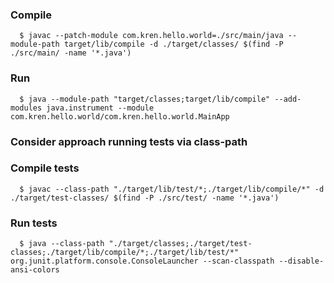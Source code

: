 ### Compile
`   $ javac --patch-module com.kren.hello.world=./src/main/java --module-path target/lib/compile -d ./target/classes/ $(find -P ./src/main/ -name '*.java') `

### Run
`   $ java --module-path "target/classes;target/lib/compile" --add-modules java.instrument --module com.kren.hello.world/com.kren.hello.world.MainApp `

### Consider approach running tests via class-path

### Compile tests
`   $ javac --class-path "./target/lib/test/*;./target/lib/compile/*" -d ./target/test-classes/ $(find -P ./src/test/ -name '*.java') `

### Run tests
`   $ java --class-path "./target/classes;./target/test-classes;./target/lib/compile/*;./target/lib/test/*" org.junit.platform.console.ConsoleLauncher --scan-classpath --disable-ansi-colors `